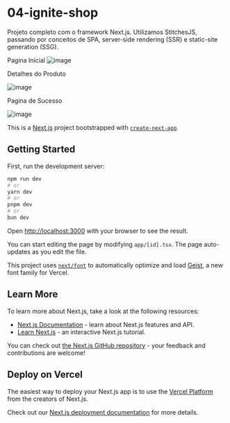 # 04-ignite-shop

Projeto completo com o framework Next.js. Utilizamos StitchesJS, passando por conceitos de SPA, server-side rendering (SSR) e static-site generation (SSG).

Pagina Inicial
![image](https://github.com/user-attachments/assets/0559e5db-2476-4c87-80a1-fc3a50c8af4b)

Detalhes do Produto

![image](https://github.com/user-attachments/assets/f8d81aa8-a67d-4872-a767-3f3fc81017e7)

Pagina de Sucesso

![image](https://github.com/user-attachments/assets/939241f1-3ce1-4985-98cf-19fee0ccbaae)


This is a [Next.js](https://nextjs.org) project bootstrapped with [`create-next-app`](https://nextjs.org/docs/app/api-reference/cli/create-next-app).

## Getting Started

First, run the development server:

```bash
npm run dev
# or
yarn dev
# or
pnpm dev
# or
bun dev
```

Open [http://localhost:3000](http://localhost:3000) with your browser to see the result.

You can start editing the page by modifying `app/[id].tsx`. The page auto-updates as you edit the file.

This project uses [`next/font`](https://nextjs.org/docs/app/building-your-application/optimizing/fonts) to automatically optimize and load [Geist](https://vercel.com/font), a new font family for Vercel.

## Learn More

To learn more about Next.js, take a look at the following resources:

- [Next.js Documentation](https://nextjs.org/docs) - learn about Next.js features and API.
- [Learn Next.js](https://nextjs.org/learn) - an interactive Next.js tutorial.

You can check out [the Next.js GitHub repository](https://github.com/vercel/next.js) - your feedback and contributions are welcome!

## Deploy on Vercel

The easiest way to deploy your Next.js app is to use the [Vercel Platform](https://vercel.com/new?utm_medium=default-template&filter=next.js&utm_source=create-next-app&utm_campaign=create-next-app-readme) from the creators of Next.js.

Check out our [Next.js deployment documentation](https://nextjs.org/docs/app/building-your-application/deploying) for more details.
